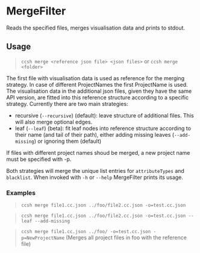 # MergeFilter

Reads the specified files, merges visualisation data and prints to stdout.

## Usage

> `ccsh merge <reference json file> <json files>`
> or
> `ccsh merge <folder>`

The first file with visualisation data is used as reference for the merging strategy.
In case of different ProjectNames the first ProjectName is used. The visualisation data in the additional
json files, given they have the same API version, are fitted into this reference structure according to a
specific strategy. Currently there are two main strategies:

- recursive (`--recursive`) (default): leave structure of additional files. This will also merge optional edges.
- leaf (`--leaf`) (beta): fit leaf nodes into reference structure according to their name (and tail of their path),
  either adding missing leaves (`--add-missing`) or ignoring them (default)

If files with different project names shoud be merged, a new project name must be specified with -p.

Both strategies will merge the unique list entries for `attributeTypes` and `blacklist`. When invoked with `-h` or `--help` MergeFilter prints its usage.

### Examples

> `ccsh merge file1.cc.json ../foo/file2.cc.json -o=test.cc.json`

> `ccsh merge file1.cc.json ../foo/file2.cc.json -o=test.cc.json --leaf --add-missing`

> `ccsh merge file1.cc.json ../foo/ -o=test.cc.json -p=NewProjectName` (Merges all project files in foo with the reference file)
